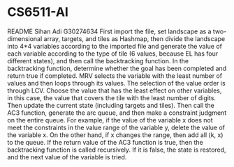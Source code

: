 # CS6511-AI
README
Sihan Adi
G30274634
First import the file, set landscape as a two-dimensional array, targets, and tiles as Hashmap, then divide the landscape into 4*4 variables according to the imported file and generate the value of each variable according to the type of tile (6 values, because EL has four different states), and then call the backtracking function.
In the backtracking function, determine whether the goal has been completed and return true if completed. MRV selects the variable with the least number of values and then loops through its values. The selection of the value order is through LCV. Choose the value that has the least effect on other variables, in this case, the value that covers the tile with the least number of digits. Then update the current state (including targets and tiles).
Then call the AC3 function, generate the arc queue, and then make a constraint judgment on the entire queue. For example, if the value of the variable x does not meet the constraints in the value range of the variable y, delete the value of the variable x. On the other hand, if x changes the range, then add all (k, x) to the queue.
If the return value of the AC3 function is true, then the backtracking function is called recursively. If it is false, the state is restored, and the next value of the variable is tried.
